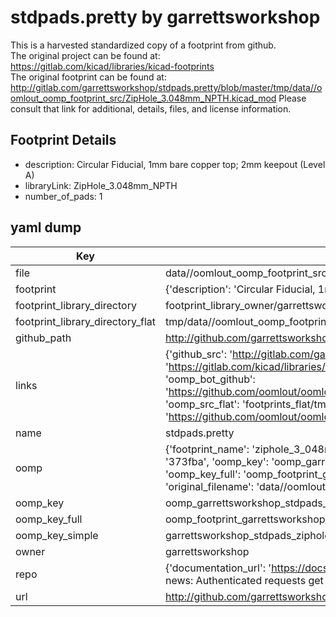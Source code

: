 # stdpads.pretty by garrettsworkshop  
This is a harvested standardized copy of a footprint from github.  
The original project can be found at:  
https://gitlab.com/kicad/libraries/kicad-footprints  
The original footprint can be found at:
http://gitlab.com/garrettsworkshop/stdpads.pretty/blob/master/tmp/data//oomlout_oomp_footprint_src/ZipHole_3.048mm_NPTH.kicad_mod
Please consult that link for additional, details, files, and license information.  
## Footprint Details
* description: Circular Fiducial, 1mm bare copper top; 2mm keepout (Level A)  
* libraryLink: ZipHole_3.048mm_NPTH  
* number_of_pads: 1  
## yaml dump  
| Key | Value |  
| --- | --- |  
| file | data//oomlout_oomp_footprint_src/stdpads.pretty/ZipHole_3.048mm_NPTH.kicad_mod |  
| footprint | {'description': 'Circular Fiducial, 1mm bare copper top; 2mm keepout (Level A)', 'libraryLink': 'ZipHole_3.048mm_NPTH', 'number_of_pads': 1} |  
| footprint_library_directory | footprint_library_owner/garrettsworkshop_stdpads.pretty |  
| footprint_library_directory_flat | tmp/data//oomlout_oomp_footprint_src/footprints_flat/garrettsworkshop_stdpads_ziphole_3_048mm_npth/working |  
| github_path | http://github.com/garrettsworkshop/stdpads.pretty/blob/master/tmp/data//oomlout_oomp_footprint_src/ZipHole_3.048mm_NPTH.kicad_mod |  
| links | {'github_src': 'http://gitlab.com/garrettsworkshop/stdpads.pretty/blob/master/tmp/data//oomlout_oomp_footprint_src/ZipHole_3.048mm_NPTH.kicad_mod', 'github_src_repo': 'https://gitlab.com/kicad/libraries/kicad-footprints', 'oomp_bot': 'tmp/data//oomlout_oomp_footprint_src/footprints/garrettsworkshop_stdpads_ziphole_3_048mm_npth/working', 'oomp_bot_github': 'https://github.com/oomlout/oomlout_oomp_footprint_bot/tree/main/tmp/data//oomlout_oomp_footprint_src/footprints/garrettsworkshop_stdpads_ziphole_3_048mm_npth/working', 'oomp_src_flat': 'footprints_flat/tmp/data//oomlout_oomp_footprint_src/footprints_flat/garrettsworkshop_stdpads_ziphole_3_048mm_npth/working', 'oomp_src_flat_github': 'https://github.com/oomlout/oomlout_oomp_footprint_src/tree/main/tmp/data//oomlout_oomp_footprint_src/footprints_flat/garrettsworkshop_stdpads_ziphole_3_048mm_npth/working'} |  
| name | stdpads.pretty |  
| oomp | {'footprint_name': 'ziphole_3_048mm_npth', 'library_name': 'stdpads', 'md5': '373fba498c93271b77755b4d0827d8ce', 'md5_10': '373fba498c', 'md5_5': '373fb', 'md5_6': '373fba', 'oomp_key': 'oomp_garrettsworkshop_stdpads_ziphole_3_048mm_npth', 'oomp_key_extra': 'oomp_footprint_garrettsworkshop_stdpads_ziphole_3_048mm_npth', 'oomp_key_full': 'oomp_footprint_garrettsworkshop_stdpads_ziphole_3_048mm_npth_373fba', 'oomp_key_simple': 'garrettsworkshop_stdpads_ziphole_3_048mm_npth', 'original_filename': 'data//oomlout_oomp_footprint_src/stdpads.pretty/ZipHole_3.048mm_NPTH.kicad_mod', 'owner_name': 'garrettsworkshop'} |  
| oomp_key | oomp_garrettsworkshop_stdpads_ziphole_3_048mm_npth |  
| oomp_key_full | oomp_footprint_garrettsworkshop_stdpads_ziphole_3_048mm_npth |  
| oomp_key_simple | garrettsworkshop_stdpads_ziphole_3_048mm_npth |  
| owner | garrettsworkshop |  
| repo | {'documentation_url': 'https://docs.github.com/rest/overview/resources-in-the-rest-api#rate-limiting', 'message': "API rate limit exceeded for 84.66.142.224. (But here's the good news: Authenticated requests get a higher rate limit. Check out the documentation for more details.)"} |  
| url | http://github.com/garrettsworkshop/stdpads.pretty |  


